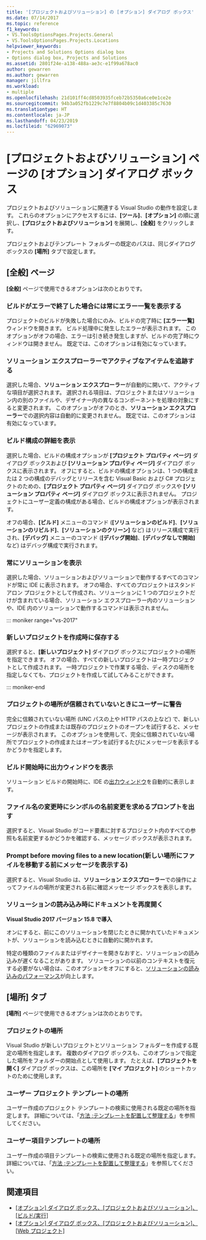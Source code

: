 ```yaml
---
title: '[プロジェクトおよびソリューション] の [オプション] ダイアログ ボックス'
ms.date: 07/14/2017
ms.topic: reference
f1_keywords:
- VS.ToolsOptionsPages.Projects.General
- VS.ToolsOptionsPages.Projects.Locations
helpviewer_keywords:
- Projects and Solutions Options dialog box
- Options dialog box, Projects and Solutions
ms.assetid: 2801f24e-a138-488a-ae3c-e1f99a678ac0
author: gewarren
ms.author: gewarren
manager: jillfra
ms.workload:
- multiple
ms.openlocfilehash: 21d101ff4cd8503935fceb72b5350a6ce0e1ce2e
ms.sourcegitcommit: 94b3a052fb1229c7e7f8804b09c1d403385c7630
ms.translationtype: HT
ms.contentlocale: ja-JP
ms.lasthandoff: 04/23/2019
ms.locfileid: "62969073"
---
```

# <a name="projects-and-solutions-page-options-dialog-box"></a>[プロジェクトおよびソリューション] ページの [オプション] ダイアログ ボックス

プロジェクトおよびソリューションに関連する Visual Studio の動作を設定します。 これらのオプションにアクセスするには、**[ツール]**、**[オプション]** の順に選択し、**[プロジェクトおよびソリューション]** を展開し、**[全般]** をクリックします。

プロジェクトおよびテンプレート フォルダーの既定のパスは、同じダイアログ ボックスの **[場所]** タブで設定します。

## <a name="general-page"></a>[全般] ページ

**[全般]** ページで使用できるオプションは次のとおりです。

### <a name="always-show-error-list-if-build-finishes-with-errors"></a>ビルドがエラーで終了した場合には常にエラー一覧を表示する

プロジェクトのビルドが失敗した場合にのみ、ビルドの完了時に **[エラー一覧]** ウィンドウを開きます。 ビルド処理中に発生したエラーが表示されます。 このオプションがオフの場合、エラーは引き続き発生しますが、ビルドの完了時にウィンドウは開きません。 既定では、このオプションは有効になっています。

### <a name="track-active-item-in-solution-explorer"></a>ソリューション エクスプローラーでアクティブなアイテムを追跡する

選択した場合、**ソリューション エクスプローラー**が自動的に開いて、アクティブな項目が選択されます。 選択される項目は、プロジェクトまたはソリューション内の別のファイルや、デザイナー内の異なるコンポーネントを処理の対象にすると変更されます。 このオプションがオフのとき、**ソリューション エクスプローラー**での選択内容は自動的に変更されません。 既定では、このオプションは有効になっています。

### <a name="show-advanced-build-configurations"></a>ビルド構成の詳細を表示

選択した場合、ビルドの構成オプションが **[プロジェクト プロパティ ページ]** ダイアログ ボックスおよび **[ソリューション プロパティ ページ]** ダイアログ ボックスに表示されます。 オフにすると、ビルドの構成オプションは、1 つの構成または 2 つの構成のデバッグとリリースを含む Visual Basic および C# プロジェクトのための、**[プロジェクト プロパティ ページ]** ダイアログ ボックスや **[ソリューション プロパティ ページ]** ダイアログ ボックスに表示されません。 プロジェクトにユーザー定義の構成がある場合、ビルドの構成オプションが表示されます。

オフの場合、**[ビルド]** メニューのコマンド (**[ソリューションのビルド]**、**[ソリューションのリビルド]**、**[ソリューションのクリーン]** など) はリリース構成で実行され、**[デバッグ]** メニューのコマンド (**[デバッグ開始]**、**[デバッグなしで開始]** など) はデバッグ構成で実行されます。

### <a name="always-show-solution"></a>常にソリューションを表示

選択した場合、ソリューションおよびソリューションで動作するすべてのコマンドが常に IDE に表示されます。 オフの場合、すべてのプロジェクトはスタンドアロン プロジェクトとして作成され、ソリューションに 1 つのプロジェクトだけが含まれている場合、ソリューション エクスプローラー内のソリューションや、IDE 内のソリューションで動作するコマンドは表示されません。

::: moniker range="vs-2017"

### <a name="save-new-projects-when-created"></a>新しいプロジェクトを作成時に保存する

選択すると、**[新しいプロジェクト]** ダイアログ ボックスにプロジェクトの場所を指定できます。 オフの場合、すべての新しいプロジェクトは一時プロジェクトとして作成されます。 一時プロジェクトで作業する場合、ディスクの場所を指定しなくても、プロジェクトを作成して試してみることができます。

::: moniker-end

### <a name="warn-user-when-the-project-location-is-not-trusted"></a>プロジェクトの場所が信頼されていないときにユーザーに警告

完全に信頼されていない場所 (UNC パスの上や HTTP パスの上など) で、新しいプロジェクトの作成または既存のプロジェクトのオープンを試行すると、メッセージが表示されます。 このオプションを使用して、完全に信頼されていない場所でプロジェクトの作成またはオープンを試行するたびにメッセージを表示するかどうかを指定します。

### <a name="show-output-window-when-build-starts"></a>ビルド開始時に出力ウィンドウを表示

ソリューション ビルドの開始時に、IDE の[出力ウィンドウ](../../ide/reference/output-window.md)を自動的に表示します。

### <a name="prompt-for-symbolic-renaming-when-renaming-files"></a>ファイル名の変更時にシンボルの名前変更を求めるプロンプトを出す

選択すると、Visual Studio がコード要素に対するプロジェクト内のすべての参照も名前変更するかどうかを確認する、メッセージ ボックスが表示されます。

### <a name="prompt-before-moving-files-to-a-new-location"></a>Prompt before moving files to a new location\(新しい場所にファイルを移動する前にメッセージを表示する\)

選択すると、Visual Studio は、**ソリューション エクスプローラー**での操作によってファイルの場所が変更される前に確認メッセージ ボックスを表示します。

### <a name="reopen-documents-on-solution-load"></a>ソリューションの読み込み時にドキュメントを再度開く

**Visual Studio 2017 バージョン 15.8 で導入**

オンにすると、前にこのソリューションを閉じたときに開かれていたドキュメントが、ソリューションを読み込むときに自動的に開かれます。

特定の種類のファイルまたはデザイナーを開きなおすと、ソリューションの読み込みが遅くなることがあります。 ソリューションの以前のコンテキストを復元する必要がない場合は、このオプションをオフにすると、[ソリューションの読み込みのパフォーマンス](../../ide/visual-studio-performance-tips-and-tricks.md#disable-automatic-file-restore)が向上します。

## <a name="locations-page"></a>[場所] タブ

**[場所]** ページで使用できるオプションは次のとおりです。

### <a name="projects-location"></a>プロジェクトの場所

Visual Studio が新しいプロジェクトとソリューション フォルダーを作成する既定の場所を指定します。 複数のダイアログ ボックスも、このオプションで指定した場所をフォルダーの開始点として使用します。 たとえば、**[プロジェクトを開く]** ダイアログ ボックスは、この場所を **[マイ プロジェクト]** のショートカットのために使用します。

### <a name="user-project-templates-location"></a>ユーザー プロジェクト テンプレートの場所

ユーザー作成のプロジェクト テンプレートの検索に使用される既定の場所を指定します。 詳細については、「[方法 :テンプレートを配置して整理する](../../ide/how-to-locate-and-organize-project-and-item-templates.md)」を参照してください。

### <a name="user-item-templates-location"></a>ユーザー項目テンプレートの場所

ユーザー作成の項目テンプレートの検索に使用される既定の場所を指定します。 詳細については、「[方法 :テンプレートを配置して整理する](../../ide/how-to-locate-and-organize-project-and-item-templates.md)」を参照してください。

## <a name="see-also"></a>関連項目

- [[オプション] ダイアログ ボックス、[プロジェクトおよびソリューション]、[ビルド/実行]](../../ide/reference/options-dialog-box-projects-and-solutions-build-and-run.md)
- [[オプション] ダイアログ ボックス、[プロジェクトおよびソリューション]、[Web プロジェクト]](../../ide/reference/options-dialog-box-projects-and-solutions-web-projects.md)

